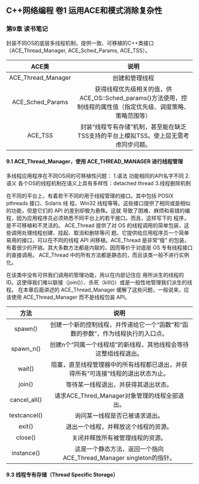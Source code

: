 ## C++网络编程 卷1 运用ACE和模式消除复杂性

### 第9章 读书笔记

封装不同OS的底层多线程机制，提供一致、可移植的C++类接口（ACE_Thread_Manager, ACE_Sched_Params, ACE_TSS）。



| ACE类 | 说明 |
| :---: | :----: |
| ACE_Thread_Manager | 创建和管理线程 |
| ACE_Sched_Params | 获得线程优先级相关的值，供ACE_OS::Sched_params()方法使用，控制线程的属性值（指定优先级、调度策略、策略范围等） |
| ACE_TSS | 封装“线程专有存储”机制，甚至能在缺乏TSS支持的平台上模拟TSS。使上层无需考虑同步问题。 |

#### 9.1 ACE_Thread_Manager，使用 ACE_THREAD_MANAGER 进行线程管理  

多线程应用程序在不同OS间的可移植性问题：
1.语法
 功能相同的API名字不同
2.语义
各个OS的线程机制在语义上具有多样性：detached thread
3.线程删除机制



在不同的平台上，有着若干不同的用于线程管理的接口。其中包括 POSIX pthreads 接口、Solaris 线 程、Win32 线程等等。这些接口提供了相同或是相似的功能，但是它们的 API 的差别却极为悬殊。这就 导致了困难、麻烦和易错的编程，因为应用程序员必须熟悉不同平台上的若干接口。而且，这样写下的 程序，是不可移植和不灵活的。 ACE_Thread 提供了对 OS 的线程调用的简单包装，这些调用处理线程创建、挂起、取消和删除等问 题。它提供给应用程序员一个简单易用的接口，可以在不同的线程 API 间移植。ACE_Thread 是非常“瘦” 的包装，有着很少的开销。其大多数方法都是内联的，因而等价于对底层 OS 专有线程接口的直接调用。 ACE_Thread 中的所有方法都是静态的，而且该类一般不进行实例化。



在该类中没有可供我们调用的管理功能，用以在内部记住应 用所派生的线程的 ID。这使得我们难以联接（join()）、杀死（kill()）或是一般性地管理我们派生的线程。 在本章后面讲述的 ACE_Thread_Manager 缓解了这些问题，一般说来，应该使用 ACE_Thread_Manager 而不是线程包装 API。



|方法|说明|
| :---: | :---: |
|spawn()|创建一个新的控制线程，并传递给它一个“函数”和“函数的参数”，作为线程执行的入口点。|
|spawn_n()|创建n个“同属一个线程组”的新线程，其他线程会等待这整组线程退出。|
|wait()|阻塞，直至线程管理器中的所有线程都已退出，并获得所有“可连接”线程的退出状态为止。|
|join()|等待某一线程退出，并获得其退出状态。|
|cancel_all()|请求ACE_Thred_Manager对象管理的线程全部退出。|
|testcancel()|询问某一线程是否已被请求退出。|
|exit()|退出一个线程，并释放这个线程的资源。|
|close()|关闭并释放所有被管理线程的资源。|
|instance()|这是一个静态方法，返回一个指向ACE_Thread_Manager singleton的指针。|



#### 9.3 线程专有存储（Thread Specific Storage）  

